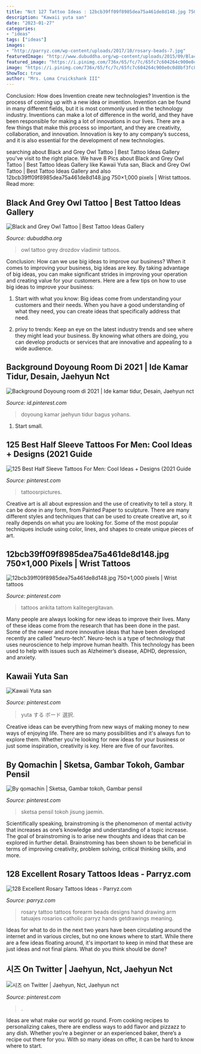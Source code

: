 ```yaml
---
title: "Nct 127 Tattoo Ideas : 12bcb39ff09f8985dea75a461de8d148.jpg 750×1,000 Pixels"
description: "Kawaii yuta san"
date: "2023-01-27"
categories:
- "ideas"
tags: ["ideas"]
images:
- "http://parryz.com/wp-content/uploads/2017/10/rosary-beads-7.jpg"
featuredImage: "http://www.dubuddha.org/wp-content/uploads/2015/09/Black-and-Grey-Owl-Tattoo-by-Vladimir-Drozdov.jpg"
featured_image: "https://i.pinimg.com/736x/65/fc/7c/65fc7c604264c900e0c0d8bf3fc80849.jpg"
image: "https://i.pinimg.com/736x/65/fc/7c/65fc7c604264c900e0c0d8bf3fc80849.jpg"
ShowToc: true
author: "Mrs. Loma Cruickshank III"
---
```



Conclusion: How does Invention create new technologies?
Invention is the process of coming up with a new idea or invention. Invention can be found in many different fields, but it is most commonly used in the technology industry. Inventions can make a lot of difference in the world, and they have been responsible for making a lot of innovations in our lives. There are a few things that make this process so important, and they are creativity, collaboration, and innovation. Innovation is key to any company’s success, and it is also essential for the development of new technologies.

	

		
searching about Black and Grey Owl Tattoo | Best Tattoo Ideas Gallery you've visit to the right place. We have 8 Pics about Black and Grey Owl Tattoo | Best Tattoo Ideas Gallery like Kawaii Yuta san, Black and Grey Owl Tattoo | Best Tattoo Ideas Gallery and also 12bcb39ff09f8985dea75a461de8d148.jpg 750×1,000 pixels | Wrist tattoos. Read more:
		
    
## Black And Grey Owl Tattoo | Best Tattoo Ideas Gallery

<img loading=lazy src="http://www.dubuddha.org/wp-content/uploads/2015/09/Black-and-Grey-Owl-Tattoo-by-Vladimir-Drozdov.jpg" onerror="this.onerror=null;this.src='https://tse2.mm.bing.net/th?id=OIP.eP1oKDAPG5Xm2tNXd5iERAHaGM&amp;pid=15.1';" alt="Black and Grey Owl Tattoo | Best Tattoo Ideas Gallery">

_Source: dubuddha.org_

>owl tattoo grey drozdov vladimir tattoos. 

	

Conclusion: How can we use big ideas to improve our business?
When it comes to improving your business, big ideas are key. By taking advantage of big ideas, you can make significant strides in improving your operation and creating value for your customers. Here are a few tips on how to use big ideas to improve your business:
1. Start with what you know: Big ideas come from understanding your customers and their needs. When you have a good understanding of what they need, you can create ideas that specifically address that need.

2. privy to trends: Keep an eye on the latest industry trends and see where they might lead your business. By knowing what others are doing, you can develop products or services that are innovative and appealing to a wide audience.


    
## Background Doyoung Room Di 2021 | Ide Kamar Tidur, Desain, Jaehyun Nct

<img loading=lazy src="https://i.pinimg.com/originals/32/b4/37/32b4372ff0e68299bbd5af54c0d9be95.jpg" onerror="this.onerror=null;this.src='https://tse1.mm.bing.net/th?id=OIP.YDsScw-e7f2qIt8R61ITpQHaNM&amp;pid=15.1';" alt="Background Doyoung room di 2021 | Ide kamar tidur, Desain, Jaehyun nct">

_Source: id.pinterest.com_

>doyoung kamar jaehyun tidur bagus yohans. 

	

1. Start small.

    
## 125 Best Half Sleeve Tattoos For Men: Cool Ideas + Designs (2021 Guide

<img loading=lazy src="https://i.pinimg.com/736x/6a/b2/aa/6ab2aa2d0862b7e6cf537265899e7388.jpg" onerror="this.onerror=null;this.src='https://tse2.mm.bing.net/th?id=OIP.HbjwMdJv-E2Ff2anIZeJRgHaHa&amp;pid=15.1';" alt="125 Best Half Sleeve Tattoos For Men: Cool Ideas + Designs (2021 Guide">

_Source: pinterest.com_

>tattoosrpictures. 

	

Creative art is all about expression and the use of creativity to tell a story. It can be done in any form, from Painted Paper to sculpture. There are many different styles and techniques that can be used to create creative art, so it really depends on what you are looking for. Some of the most popular techniques include using color, lines, and shapes to create unique pieces of art.

    
## 12bcb39ff09f8985dea75a461de8d148.jpg 750×1,000 Pixels | Wrist Tattoos

<img loading=lazy src="http://media-cache-ak0.pinimg.com/750x/12/bc/b3/12bcb39ff09f8985dea75a461de8d148.jpg" onerror="this.onerror=null;this.src='https://tse3.mm.bing.net/th?id=OIP.Ba8rEkewXmP_kZnoQR3P_gHaJ4&amp;pid=15.1';" alt="12bcb39ff09f8985dea75a461de8d148.jpg 750×1,000 pixels | Wrist tattoos">

_Source: pinterest.com_

>tattoos ankita tattom kalitegergitavan. 

	

Many people are always looking for new ideas to improve their lives. Many of these ideas come from the research that has been done in the past. Some of the newer and more innovative ideas that have been developed recently are called “neuro-tech”. Neuro-tech is a type of technology that uses neuroscience to help improve human health. This technology has been used to help with issues such as Alzheimer’s disease, ADHD, depression, and anxiety.

    
## Kawaii Yuta San

<img loading=lazy src="https://i.pinimg.com/736x/5f/88/97/5f8897c1c2a11b9bf053e8edbbc6b31a.jpg" onerror="this.onerror=null;this.src='https://tse3.mm.bing.net/th?id=OIP.nqE9jRJkEG2C8Gf5ibsmwgHaLH&amp;pid=15.1';" alt="Kawaii Yuta san">

_Source: pinterest.com_

>yuta する ボード 選択. 

	

Creative ideas can be everything from new ways of making money to new ways of enjoying life. There are so many possibilities and it's always fun to explore them. Whether you're looking for new ideas for your business or just some inspiration, creativity is key. Here are five of our favorites.

    
## By Qomachin | Sketsa, Gambar Tokoh, Gambar Pensil

<img loading=lazy src="https://i.pinimg.com/736x/d6/82/bc/d682bc86ebacff6d095781c6aa7a6028.jpg" onerror="this.onerror=null;this.src='https://tse4.mm.bing.net/th?id=OIP.hF1mAM5xRW8SnDC7MjPUtgHaKb&amp;pid=15.1';" alt="By qomachin | Sketsa, Gambar tokoh, Gambar pensil">

_Source: pinterest.com_

>sketsa pensil tokoh jisung jaemin. 

	

Scientifically speaking, brainstroming is the phenomenon of mental activity that increases as one’s knowledge and understanding of a topic increase. The goal of brainstroming is to arise new thoughts and ideas that can be explored in further detail. Brainstroming has been shown to be beneficial in terms of improving creativity, problem solving, critical thinking skills, and more.

    
## 128 Excellent Rosary Tattoos Ideas - Parryz.com

<img loading=lazy src="http://parryz.com/wp-content/uploads/2017/10/rosary-beads-7.jpg" onerror="this.onerror=null;this.src='https://tse4.mm.bing.net/th?id=OIP.6DkwpaTcs0dQbfTdgJmllwHaHa&amp;pid=15.1';" alt="128 Excellent Rosary Tattoos Ideas - Parryz.com">

_Source: parryz.com_

>rosary tattoo tattoos forearm beads designs hand drawing arm tatuajes rosarios catholic parryz hands getdrawings meaning. 

	

Ideas for what to do in the next two years have been circulating around the internet and in various circles, but no one knows where to start. While there are a few ideas floating around, it's important to keep in mind that these are just ideas and not final plans. What do you think should be done?

    
## 시즈 On Twitter | Jaehyun, Nct, Jaehyun Nct

<img loading=lazy src="https://i.pinimg.com/736x/65/fc/7c/65fc7c604264c900e0c0d8bf3fc80849.jpg" onerror="this.onerror=null;this.src='https://tse2.mm.bing.net/th?id=OIP.-GpckZsailY5D3IrcGFnFgHaLH&amp;pid=15.1';" alt="시즈 on Twitter | Jaehyun, Nct, Jaehyun nct">

_Source: pinterest.com_

>. 

	

Ideas are what make our world go round. From cooking recipes to personalizing cakes, there are endless ways to add flavor and pizzazz to any dish. Whether you’re a beginner or an experienced baker, there’s a recipe out there for you. With so many ideas on offer, it can be hard to know where to start.

